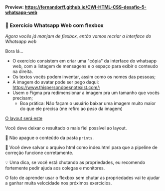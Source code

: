 #### Preview: https://fernandorff.github.io/CWI-HTML-CSS-desafio-5-whatsapp-web

### 💬 Exercício Whatsapp Web com flexbox

*Agora vocês já manjam de flexbox, então vamos recriar a interface do Whatsapp web*

Bora lá...

- O exercício consistem em criar uma "cópia" da interface do whatsapp web, com a listagem de mensagens e o espaço para exibir o conteudo na direita.
- Os textos vocês podem inventar, assim como os nomes das pessoas;
- A imagem do avatar pode ser pego daqui: https://www.thispersondoesnotexist.com/;
- Usem o Figma pra redimensionar a imagem pra um tamanho que vocês precisam;
  - Boa prática: Não façam o usuário baixar uma imagem muito maior do que ele precisa (me refiro ao *peso* da imagem)

[O layout será este](https://www.figma.com/file/GSDl0QXN9gGFtfQRvwGJEp/Untitled?node-id=3%3A115)

Você deve deixar o resultado o mais fiel possível ao layout.

🚧 Não apague o conteúdo da pasta `prints`.

🚧 Você deve salvar o arquivo html como index.html para que a pipeline de correção funcione corretamente.

💡 Uma dica, se você está chutando as propriedades, eu recomendo fortemente pedir ajuda aos colegas e monitores.

O fato de aprender usar o flexbox sem chutar as propriedades vai te ajudar a ganhar muita velocidade nos próximos exercícios.
